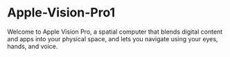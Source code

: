 # Apple-Vision-Pro1
Welcome to Apple Vision Pro, a spatial computer that blends digital content and apps into your physical space, and lets you navigate using your eyes, hands, and voice.
